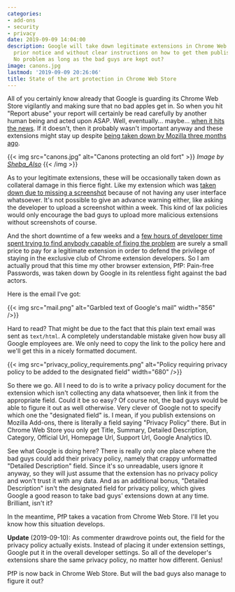 ```yaml
---
categories:
- add-ons
- security
- privacy
date: 2019-09-09 14:04:00
description: Google will take down legitimate extensions in Chrome Web Store without
  prior notice and without clear instructions on how to get them published again.
  No problem as long as the bad guys are kept out?
image: canons.jpg
lastmod: '2019-09-09 20:26:06'
title: State of the art protection in Chrome Web Store
---
```


All of you certainly know already that Google is guarding its Chrome Web Store vigilantly and making sure that no bad apples get in. So when you hit "Report abuse" your report will certainly be read carefully by another human being and acted upon ASAP. Well, eventually... maybe... [when it hits the news](/2018/04/18/the-ticking-time-bomb-fake-ad-blockers-in-chrome-web-store/). If it doesn't, then it probably wasn't important anyway and these extensions might stay up despite [being taken down by Mozilla three months ago](https://bugzilla.mozilla.org/show_bug.cgi?id=1557258).

{{< img src="canons.jpg" alt="Canons protecting an old fort" >}}
<em>Image by <a href="https://www.flickr.com/photos/34534185@N00" rel="nofollow">Sheba_Also</a></em>
{{< /img >}}

As to your legitimate extensions, these will be occasionally taken down as collateral damage in this fierce fight. Like my extension which was [taken down due to missing a screenshot](https://palant.de/2018/07/03/google-to-developers-we-take-down-your-extension-because-we-can/) because of not having any user interface whatsoever. It's not possible to give an advance warning either, like asking the developer to upload a screenshot within a week. This kind of lax policies would only encourage the bad guys to upload more malicious extensions without screenshots of course.

And the short downtime of a few weeks and a [few hours of developer time spent trying to find anybody capable of fixing the problem](https://github.com/AurelienLourot/google-input-tools-large-keyboard/issues/1) are surely a small price to pay for a legitimate extension in order to defend the privilege of staying in the exclusive club of Chrome extension developers. So I am actually proud that this time my other browser extension, PfP: Pain-free Passwords, was taken down by Google in its relentless fight against the bad actors.

Here is the email I've got:

{{< img src="mail.png" alt="Garbled text of Google's mail" width="856" />}}

Hard to read? That might be due to the fact that this plain text email was sent as `text/html`. A completely understandable mistake given how busy all Google employees are. We only need to copy the link to the policy here and we'll get this in a nicely formatted document.

{{< img src="privacy_policy_requirements.png" alt="Policy requiring privacy policy to be added to the designated field" width="680" />}}

So there we go. All I need to do is to write a privacy policy document for the extension which isn't collecting any data whatsoever, then link it from the appropriate field. Could it be so easy? Of course not, the bad guys would be able to figure it out as well otherwise. Very clever of Google not to specify which one the "designated field" is. I mean, if you publish extensions on Mozilla Add-ons, there is literally a field saying "Privacy Policy" there. But in Chrome Web Store you only get Title, Summary, Detailed Description, Category, Official Url, Homepage Url, Support Url, Google Analytics ID.

See what Google is doing here? There is really only one place where the bad guys could add their privacy policy, namely that crappy unformatted "Detailed Description" field. Since it's so unreadable, users ignore it anyway, so they will just assume that the extension has no privacy policy and won't trust it with any data. And as an additional bonus, "Detailed Description" isn't the designated field for privacy policy, which gives Google a good reason to take bad guys' extensions down at any time. Brilliant, isn't it?

In the meantime, PfP takes a vacation from Chrome Web Store. I'll let you know how this situation develops.

**Update** (2019-09-10): As commenter drawdrove points out, the field for the privacy policy actually exists. Instead of placing it under extension settings, Google put it in the overall developer settings. So all of the developer's extensions share the same privacy policy, no matter how different. Genius!

PfP is now back in Chrome Web Store. But will the bad guys also manage to figure it out?
